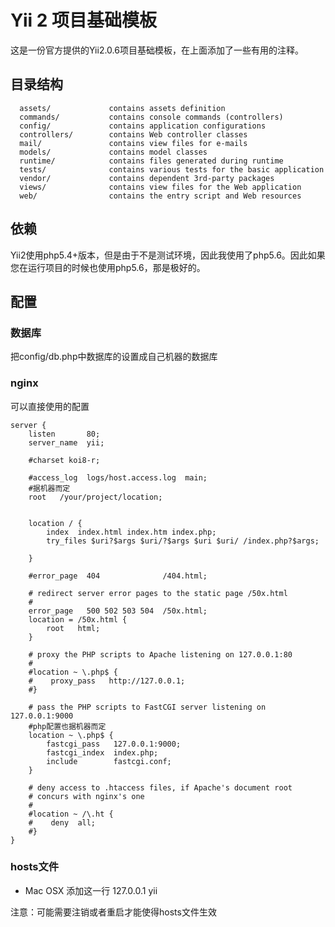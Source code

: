 Yii 2 项目基础模板
============================
这是一份官方提供的Yii2.0.6项目基础模板，在上面添加了一些有用的注释。

目录结构
-------------------

      assets/             contains assets definition
      commands/           contains console commands (controllers)
      config/             contains application configurations
      controllers/        contains Web controller classes
      mail/               contains view files for e-mails
      models/             contains model classes
      runtime/            contains files generated during runtime
      tests/              contains various tests for the basic application
      vendor/             contains dependent 3rd-party packages
      views/              contains view files for the Web application
      web/                contains the entry script and Web resources



依赖
------------

Yii2使用php5.4+版本，但是由于不是测试环境，因此我使用了php5.6。因此如果您在运行项目的时候也使用php5.6，那是极好的。

配置
-------------

### 数据库

把config/db.php中数据库的设置成自己机器的数据库

### nginx
可以直接使用的配置


    server {
        listen       80;
        server_name  yii;

        #charset koi8-r;

        #access_log  logs/host.access.log  main;
        #据机器而定
        root   /your/project/location;

        
        location / {
            index  index.html index.htm index.php;
            try_files $uri?$args $uri/?$args $uri $uri/ /index.php?$args;

        }

        #error_page  404              /404.html;

        # redirect server error pages to the static page /50x.html
        #
        error_page   500 502 503 504  /50x.html;
        location = /50x.html {
            root   html;
        }

        # proxy the PHP scripts to Apache listening on 127.0.0.1:80
        #
        #location ~ \.php$ {
        #    proxy_pass   http://127.0.0.1;
        #}

        # pass the PHP scripts to FastCGI server listening on 127.0.0.1:9000
        #php配置也据机器而定
        location ~ \.php$ {
            fastcgi_pass   127.0.0.1:9000;
            fastcgi_index  index.php;
            include        fastcgi.conf;
        }

        # deny access to .htaccess files, if Apache's document root
        # concurs with nginx's one
        #
        #location ~ /\.ht {
        #    deny  all;
        #}
    }
    
### hosts文件
* Mac OSX 添加这一行  127.0.0.1 yii

注意：可能需要注销或者重启才能使得hosts文件生效

    


